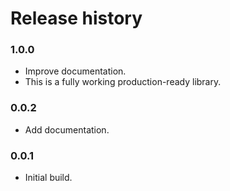 # Release history

### 1.0.0
* Improve documentation.
* This is a fully working production-ready library.

### 0.0.2
* Add documentation.

### 0.0.1
* Initial build.
